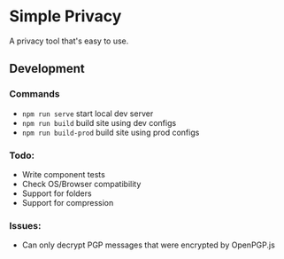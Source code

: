 # Simple Privacy

A privacy tool that's easy to use.

## Development

### Commands
 - `npm run serve` start local dev server
 - `npm run build` build site using dev configs
 - `npm run build-prod` build site using prod configs

### Todo:
 - Write component tests
 - Check OS/Browser compatibility
 - Support for folders
 - Support for compression

### Issues:
 - Can only decrypt PGP messages that were encrypted by OpenPGP.js